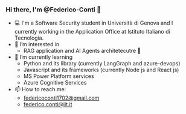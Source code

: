 ### Hi there, I'm @Federico-Conti 👋
- 💻 I'm a Software Security student in Università di Genova and I currently working in the Application Office at Istituto Italiano di Tecnologia.
- 👀 I’m interested in
  * RAG application and AI Agents architetecutre 🤖
- 🌱 I’m currently learning
  * Python and its library (currently LangGraph and azure-devops)
  * Javascript and its frameworks (currently Node js and React js)
  * MS Power Platform services
  * Azure Cognitive Services
- 📫 How to reach me: 
  * federicoconti1702@gmail.com
  * federico.conti@iit.it
